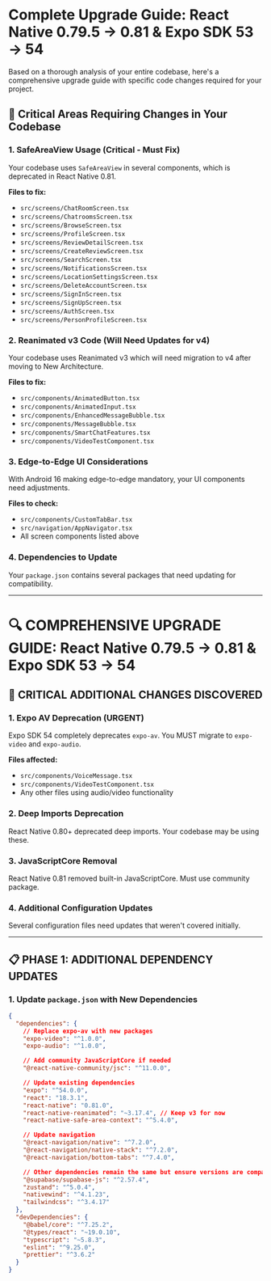 # Complete Upgrade Guide: React Native 0.79.5 → 0.81 & Expo SDK 53 → 54

Based on a thorough analysis of your entire codebase, here's a comprehensive upgrade guide with specific code changes required for your project.

## 🚨 Critical Areas Requiring Changes in Your Codebase

### 1. SafeAreaView Usage (Critical - Must Fix)

Your codebase uses `SafeAreaView` in several components, which is deprecated in React Native 0.81.

**Files to fix:**

- `src/screens/ChatRoomScreen.tsx`
- `src/screens/ChatroomsScreen.tsx`
- `src/screens/BrowseScreen.tsx`
- `src/screens/ProfileScreen.tsx`
- `src/screens/ReviewDetailScreen.tsx`
- `src/screens/CreateReviewScreen.tsx`
- `src/screens/SearchScreen.tsx`
- `src/screens/NotificationsScreen.tsx`
- `src/screens/LocationSettingsScreen.tsx`
- `src/screens/DeleteAccountScreen.tsx`
- `src/screens/SignInScreen.tsx`
- `src/screens/SignUpScreen.tsx`
- `src/screens/AuthScreen.tsx`
- `src/screens/PersonProfileScreen.tsx`

### 2. Reanimated v3 Code (Will Need Updates for v4)

Your codebase uses Reanimated v3 which will need migration to v4 after moving to New Architecture.

**Files to fix:**

- `src/components/AnimatedButton.tsx`
- `src/components/AnimatedInput.tsx`
- `src/components/EnhancedMessageBubble.tsx`
- `src/components/MessageBubble.tsx`
- `src/components/SmartChatFeatures.tsx`
- `src/components/VideoTestComponent.tsx`

### 3. Edge-to-Edge UI Considerations

With Android 16 making edge-to-edge mandatory, your UI components need adjustments.

**Files to check:**

- `src/components/CustomTabBar.tsx`
- `src/navigation/AppNavigator.tsx`
- All screen components listed above

### 4. Dependencies to Update

Your `package.json` contains several packages that need updating for compatibility.

---

# 🔍 COMPREHENSIVE UPGRADE GUIDE: React Native 0.79.5 → 0.81 & Expo SDK 53 → 54

## 🚨 CRITICAL ADDITIONAL CHANGES DISCOVERED

### 1. Expo AV Deprecation (URGENT)

Expo SDK 54 completely deprecates `expo-av`. You MUST migrate to `expo-video` and `expo-audio`.

**Files affected:**

- `src/components/VoiceMessage.tsx`
- `src/components/VideoTestComponent.tsx`
- Any other files using audio/video functionality

### 2. Deep Imports Deprecation

React Native 0.80+ deprecated deep imports. Your codebase may be using these.

### 3. JavaScriptCore Removal

React Native 0.81 removed built-in JavaScriptCore. Must use community package.

### 4. Additional Configuration Updates

Several configuration files need updates that weren't covered initially.

---

## 📋 PHASE 1: ADDITIONAL DEPENDENCY UPDATES

### 1. Update `package.json` with New Dependencies

```json
{
  "dependencies": {
    // Replace expo-av with new packages
    "expo-video": "^1.0.0",
    "expo-audio": "^1.0.0",

    // Add community JavaScriptCore if needed
    "@react-native-community/jsc": "^11.0.0",

    // Update existing dependencies
    "expo": "^54.0.0",
    "react": "18.3.1",
    "react-native": "0.81.0",
    "react-native-reanimated": "~3.17.4", // Keep v3 for now
    "react-native-safe-area-context": "^5.4.0",

    // Update navigation
    "@react-navigation/native": "^7.2.0",
    "@react-navigation/native-stack": "^7.2.0",
    "@react-navigation/bottom-tabs": "^7.4.0",

    // Other dependencies remain the same but ensure versions are compatible
    "@supabase/supabase-js": "^2.57.4",
    "zustand": "^5.0.4",
    "nativewind": "^4.1.23",
    "tailwindcss": "^3.4.17"
  },
  "devDependencies": {
    "@babel/core": "^7.25.2",
    "@types/react": "~19.0.10",
    "typescript": "~5.8.3",
    "eslint": "^9.25.0",
    "prettier": "^3.6.2"
  }
}
```
